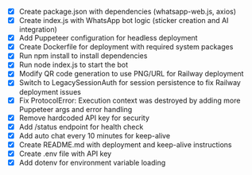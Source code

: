 - [x] Create package.json with dependencies (whatsapp-web.js, axios)
- [x] Create index.js with WhatsApp bot logic (sticker creation and AI integration)
- [x] Add Puppeteer configuration for headless deployment
- [x] Create Dockerfile for deployment with required system packages
- [x] Run npm install to install dependencies
- [x] Run node index.js to start the bot
- [x] Modify QR code generation to use PNG/URL for Railway deployment
- [x] Switch to LegacySessionAuth for session persistence to fix Railway deployment issues
- [x] Fix ProtocolError: Execution context was destroyed by adding more Puppeteer args and error handling
- [x] Remove hardcoded API key for security
- [x] Add /status endpoint for health check
- [x] Add auto chat every 10 minutes for keep-alive
- [x] Create README.md with deployment and keep-alive instructions
- [x] Create .env file with API key
- [x] Add dotenv for environment variable loading
